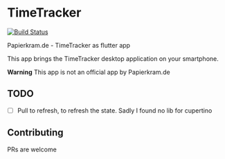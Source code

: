# TimeTracker
[![Build Status](https://travis-ci.com/SimonIT/TimeTracker.svg?branch=master)](https://travis-ci.com/SimonIT/TimeTracker)

Papierkram.de - TimeTracker as flutter app

This app brings the TimeTracker desktop application on your smartphone.

__Warning__ This app is not an official app by Papierkram.de

## TODO

- [ ] Pull to refresh, to refresh the state. Sadly I found no lib for cupertino

## Contributing

PRs are welcome 
